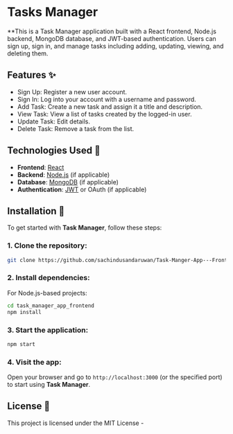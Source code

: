 
# Tasks Manager

**This is a Task Manager application built with a React frontend, Node.js backend, MongoDB database, and JWT-based authentication. Users can sign up, sign in, and manage tasks including adding, updating, viewing, and deleting them.

## Features ✨

- Sign Up: Register a new user account.
- Sign In: Log into your account with a username and password.
- Add Task: Create a new task and assign it a title and description.
- View Task: View a list of tasks created by the logged-in user.
- Update Task: Edit details.
- Delete Task: Remove a task from the list.
  
## Technologies Used 🚀

- **Frontend**: [React](https://reactjs.org/)
- **Backend**: [Node.js](https://nodejs.org/) (if applicable)
- **Database**: [MongoDB](https://www.mongodb.com/) (if applicable)
- **Authentication**: [JWT](https://jwt.io/) or OAuth (if applicable)

## Installation 🔧

To get started with **Task Manager**, follow these steps:

### 1. Clone the repository:

```bash
git clone https://github.com/sachindusandaruwan/Task-Manger-App---Frontend.git
```

### 2. Install dependencies:

For Node.js-based projects:

```bash
cd task_manager_app_frontend
npm install
```

### 3. Start the application:

```bash
npm start
```

### 4. Visit the app:

Open your browser and go to `http://localhost:3000` (or the specified port) to start using **Task Manager**.



## License 📜

This project is licensed under the MIT License - 
